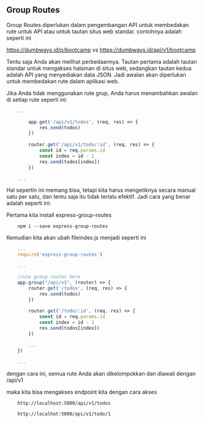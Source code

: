 ## Group Routes

Group Routes diperlukan dalam pengembangan API untuk membedakan rute untuk API atau untuk tautan situs web standar. contohnya adalah seperti ini

https://dumbways.id/p/bootcamp vs https://dumbways.id/api/v1/bootcamp

Tentu saja Anda akan melihat perbedaannya. Tautan pertama adalah tautan standar untuk mengakses halaman di situs web, sedangkan tautan kedua adalah API yang menyediakan data JSON. Jadi awalan akan diperlukan untuk membedakan rute dalam aplikasi web.

Jika Anda tidak menggunakan rute grup, Anda harus menambahkan awalan di setiap rute seperti ini:

```javascript
   ...

        app.get('/api/v1/todos', (req, res) => {
            res.send(todos)
        })
            
        router.get('/api/v1/todo/:id', (req, res) => {
            const id = req.params.id
            const index = id - 1    
            res.send(todos[index])
        })

    ...
```

Hal sepertin ini memang bisa, tetapi kita harus mengetiknya secara manual satu per satu, dan tentu saja itu tidak terlalu efektif. Jadi cara yang benar adalah seperti ini:

Pertama kita install express-group-routes
```
    npm i --save express-group-routes
```

Kemudian kita akan ubah fileindex.js menjadi seperti ini
```javascript
    ...
    require('express-group-routes')

    ...

    //use group routes here
    app.group("/api/v1", (router) => {
        router.get('/todos', (req, res) => {
            res.send(todos)
        })
        
        router.get('/todo/:id', (req, res) => {
            const id = req.params.id
            const index = id - 1    
            res.send(todos[index])
        })
        
        ...
    })

    ...
```

dengan cara ini, semua rute Anda akan dikelompokkan dan diawali dengan /api/v1

maka kita bisa mengakses endpoint kita dengan cara akses 
```
    http://localhost:5000/api/v1/todos

    http://localhot:5000/api/v1/todo/1
```
